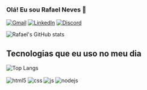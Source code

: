 ### Olá! Eu sou Rafael Neves 👋

[![Gmail](https://img.shields.io/badge/Gmail-D14836?style=for-the-badge&logo=gmail&logoColor=white)](mailto:rafaelneves.softwaredeveloper@gmail.com)
[![LinkedIn](https://img.shields.io/badge/LinkedIn-0077B5?style=for-the-badge&logo=linkedin&logoColor=white)](https://www.linkedin.com/in/rafael-neves-556a92317/)
[![Discord](https://img.shields.io/badge/Discord-7289DA?style=for-the-badge&logo=discord&logoColor=white)](https://discord.gg/raffanevesx)

![Rafael's GitHub stats](https://github-readme-stats.vercel.app/api?username=rafaelnevesdev&show_icons=true&theme=tokyonight)

## Tecnologias que eu uso no meu dia

![Top Langs](https://github-readme-stats.vercel.app/api/top-langs/?username=rafaelnevesdev&layout=compact)

<div style="display: inline_block">
  <img align="center" alt="html5" src="https://img.shields.io/badge/HTML5-E34F26?style=for-the-badge&logo=html5&logoColor=white" />
  <img align="center" alt="css" src="https://img.shields.io/badge/CSS3-1572B6?style=for-the-badge&logo=css3&logoColor=white" />
  <img align="center" alt="js" src="https://img.shields.io/badge/JavaScript-F7DF1E?style=for-the-badge&logo=javascript&logoColor=black" />
  <img align="center" alt="nodejs" src="https://img.shields.io/badge/Node.js-43853D?style=for-the-badge&logo=node.js&logoColor=white" />
</div><br/>
